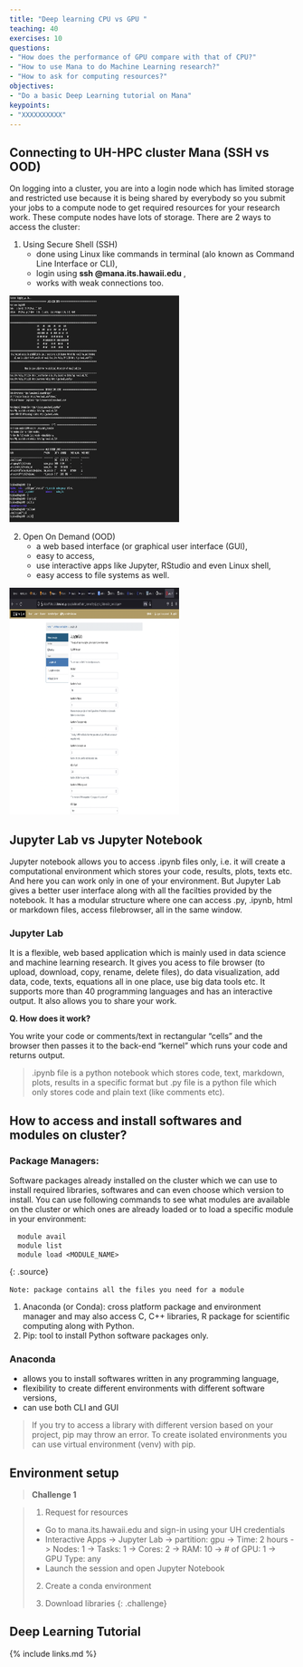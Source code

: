 ```yaml
---
title: "Deep learning CPU vs GPU "
teaching: 40
exercises: 10
questions:
- "How does the performance of GPU compare with that of CPU?"
- "How to use Mana to do Machine Learning research?"
- "How to ask for computing resources?"
objectives:
- "Do a basic Deep Learning tutorial on Mana"
keypoints:
- "XXXXXXXXXX" 
---
```


## Connecting to UH-HPC cluster Mana (SSH vs OOD)

On logging into a cluster, you are into a login node which has limited storage and restricted use because it is being shared by everybody so you submit your jobs to a compute node to get required resources for your research work. These compute nodes have lots of storage. There are 2 ways to access the cluster:
1. Using Secure Shell (SSH)
   - done using Linux like commands in terminal (alo known as Command Line Interface or CLI),
   - login using **ssh <username>@mana.its.hawaii.edu** ,
   - works with weak connections too.
  
  <img src="/fig/CLI.png" width="300" height="400">
  
2. Open On Demand (OOD)
   - a web based interface (or graphical user interface (GUI),
   - easy to access,
   - use interactive apps like Jupyter, RStudio and even Linux shell,
   - easy access to file systems as well.
  
 <img src="/fig/MANA.png" width="300" height="400">
                                             
  
## Jupyter Lab vs Jupyter Notebook

Jupyter notebook allows you to access .ipynb files only, i.e. it will create a computational environment which stores your code, results, plots, texts etc. And here you can work only in one of your environment. But Jupyter Lab gives a better user interface along with all the facilties provided by the notebook. It has a modular structure where one can access .py, .ipynb, html or markdown files, access filebrowser, all in the same window. 
  
### Jupyter Lab
It is a flexible, web based application which is mainly used in data science and machine learning research. It gives you acess to file browser (to upload, download, copy, rename, delete files), do data visualization, add data, code, texts, equations all in one place, use big data tools etc. It supports more than 40 programming languages and has an interactive output. It also allows you to share your work.

**Q. How does it work?**
  
You write your code or comments/text in rectangular “cells” and the browser then passes it to the back-end “kernel” which runs your code and returns output.

  
 > .ipynb file is a python notebook which stores code, text, markdown, plots, results in a specific format but .py file is a python file which only stores code and plain text (like comments etc).
  
  
## How to access and install softwares and modules on cluster?
  
### Package Managers:
Software packages already installed on the cluster which we can use to install required libraries, softwares and can even choose which version to install.
You can use following commands to see what modules are available on the cluster or which ones are already loaded or to load a specific module in your environment:

~~~
  module avail
  module list 
  module load <MODULE_NAME>
~~~
{: .source}
  
`Note: package contains all the files you need for a module`  
  
1. Anaconda (or Conda): cross platform package and environment manager and may also access C, C++ libraries, R package for scientific computing along with Python.
2. Pip: tool to install Python software packages only. 

### Anaconda
- allows you to install softwares written in any programming language,
- flexibility to create different environments with different software versions,
- can use both CLI and GUI
  
> If you try to access a library with different version based on your project, pip may throw an error. To create isolated environments you can use virtual environment (venv) with pip.
  
## Environment setup

> **Challenge 1**
  
> 1. Request for resources
>
> * Go to mana.its.hawaii.edu and sign-in using your UH credentials  
> * Interactive Apps -> Jupyter Lab -> partition: gpu -> Time: 2 hours -> Nodes: 1 -> Tasks: 1 -> Cores: 2 -> RAM: 10 -> # of GPU: 1 -> GPU Type: any
> * Launch the session and open Jupyter Notebook
>  
> 2. Create a conda environment
>  
> 3. Download libraries
{: .challenge} 
  
## Deep Learning Tutorial
  


{% include links.md %}
